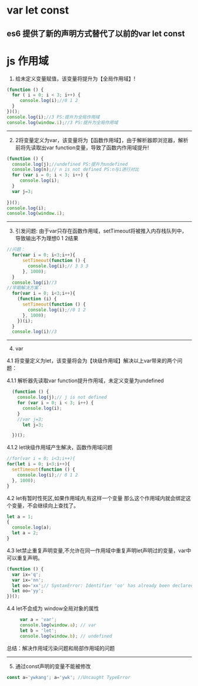 # var let const 
## es6 提供了新的声明方式替代了以前的var let const

# js 作用域

1. 给未定义变量赋值，该变量将提升为【全局作用域】!
```js
(function () {
  for ( i = 0; i < 3; i++) {
     console.log(i);//0 1 2
  }
})();
console.log(i);//3 PS:提升为全局作用域
console.log(window.i);//3 PS:提升为全局作用域
```
***
2. 2将变量定义为var，该变量将为【函数作用域】，由于解析器即浏览器，解析前将先读取出var function变量，导致了函数内作用域提升!
```js
(function () {
  console.log(j);//undefined PS:提升为undefined
  console.log(n);// n is not defined PS:n与i进行对比
  for (var i = 0; i < 3; i++) {
     console.log(i);
  }
  var j=3;
  
})();
console.log(i);
console.log(window.i);
```
***
3. 引发问题: 由于var只存在函数作用域，setTimeout将被推入内存栈队列中，导致输出不为理想0 1 2结果

```js
//问题：
  for(var i = 0; i<3;i++){ 
      setTimeout(function () {
        console.log(i);// 3 3 3
      }, 1000); 
  }
  console.log(i)//3
//早期解决方案：
  for(var i = 0; i<3;i++){
    (function (i) {
      setTimeout(function () {
        console.log(i);//0 1 2
      }, 1000);
    })(i);
  }
  console.log(i)//3
```
***
4. var 

4.1 将变量定义为let，该变量将会为【块级作用域】解决以上var带来的两个问题：

4.1.1 解析器先读取var function提升作用域，未定义变量为undefined
```js
  (function () {
    console.log(j);// j is not defined 
    for (var i = 0; i < 3; i++) { 
      console.log(i);
    }
    //var j=3;
      let j=3;

  })(); 
```
4.1.2 let块级作用域产生解决，函数作用域问题
  ```js
  //for(var i = 0; i<3;i++){ 
  for(let i = 0; i<3;i++){ 
    setTimeout(function () {
      console.log(i);// 0 1 2
    }, 1000); 
  }
```


4.2 let有暂时性死区,如果作用域内,有这样一个变量 那么这个作用域内就会绑定这个变量，不会继续向上查找了。
```js
let a = 1;
{
  console.log(a);
  let a = 2;
}
```
4.3 let禁止重复声明变量,不允许在同一作用域中重复声明let声明过的变量，var中可以重复声明。
```js
(function () {
  var ix='q';
  var ix='nn';
  let oo='xx';// SyntaxError: Identifier 'oo' has already been declared
  let oo='yy';
})();
  ```
 4.4 let不会成为 window全局对象的属性
 ```js
      var a = 'var';
      console.log(window.a); // var
      let b = 'let';
      console.log(window.b); // undefined
  ``` 
总结：解决作用域污染问题和局部作用域的问题
***
5. 通过const声明的变量不能被修改
```js
const a='ywkang'; a='ywk'; //Uncaught TypeError
```
 